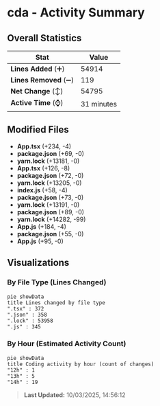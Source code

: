 # cda - Activity Summary 

## Overall Statistics

| Stat                   | Value                                                             |
| ---------------------- | ----------------------------------------------------------------- |
| **Lines Added** (➕)   | 54914                                          |
| **Lines Removed** (➖) | 119                                        |
| **Net Change** (↕)    | 54795                |
| **Active Time** (⌚)   | 31 minutes |


## Modified Files
- **App.tsx** (+234, -4)
- **package.json** (+69, -0)
- **yarn.lock** (+13181, -0)
- **App.tsx** (+126, -8)
- **package.json** (+72, -0)
- **yarn.lock** (+13205, -0)
- **index.js** (+58, -4)
- **package.json** (+73, -0)
- **yarn.lock** (+13191, -0)
- **package.json** (+89, -0)
- **yarn.lock** (+14282, -99)
- **App.js** (+184, -4)
- **package.json** (+55, -0)
- **App.js** (+95, -0)

## Visualizations

### By File Type (Lines Changed)

```mermaid
pie showData
title Lines changed by file type
".tsx" : 372
".json" : 358
".lock" : 53958
".js" : 345
```

### By Hour (Estimated Activity Count)

```mermaid
pie showData
title Coding activity by hour (count of changes)
"12h" : 1
"13h" : 5
"14h" : 19
```


> **Last Updated:** 10/03/2025, 14:56:12